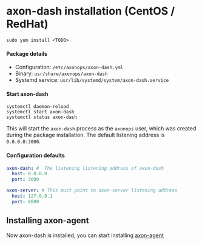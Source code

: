 # axon-dash installation (CentOS / RedHat)


``` -
sudo yum install <TODO>
```

#### Package details

* Configuration: `/etc/axonops/axon-dash.yml`
* Binary: `usr/share/axonops/axon-dash`
* Systemd service: `usr/lib/systemd/system/axon-dash.service`

#### Start axon-dash

``` -
systemctl daemon-reload
systemctl start axon-dash
systemctl status axon-dash
```

This will start the `axon-dash` process as the `axonops` user, which was created during the package installation. The default listening address is `0.0.0.0:3000`.

#### Configuration defaults

``` yaml
axon-dash: #  The listening listening address of axon-dash
  host: 0.0.0.0
  port: 3000

axon-server: # This must point to axon-server listening address
  host: 127.0.0.1 
  port: 8080
```

## Installing axon-agent

Now axon-dash is installed, you can start installing [axon-agent](../agent/centos.md)